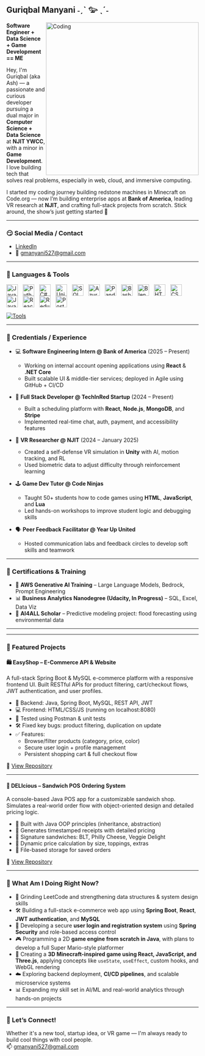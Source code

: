 ## Guriqbal Manyani ˗ˏˋ 𓅰 ˎˊ˗
<img align="right" alt="Coding" width="400" src="https://64.media.tumblr.com/ec6056e2ec9e2ddba8f50851fcad796d/tumblr_pauzs2OHH01tes331o3_640.gifv">

**Software Engineer + Data Science + Game Development == ME**

Hey, I'm Guriqbal (aka Ash) — a passionate and curious developer pursuing a dual major in **Computer Science + Data Science** at **NJIT YWCC**, with a minor in **Game Development**. I love building tech that solves real problems, especially in web, cloud, and immersive computing.

I started my coding journey building redstone machines in Minecraft on Code.org — now I’m building enterprise apps at **Bank of America**, leading VR research at **NJIT**, and crafting full-stack projects from scratch. Stick around, the show’s just getting started 🚀

---

### 😏 Social Media / Contact
- [LinkedIn](https://www.linkedin.com/in/guriqbal-manyani-907517287/)  
- 📧 [gmanyani527@gmail.com](mailto:gmanyani527@gmail.com)

---

### 🧰 Languages & Tools

<img align="left" alt="Java" width="30px" style="padding-right:10px;" src="https://cdn.jsdelivr.net/gh/devicons/devicon@latest/icons/java/java-original-wordmark.svg" />
<img align="left" alt="Python" width="30px" style="padding-right:10px;" src="https://cdn.jsdelivr.net/gh/devicons/devicon@latest/icons/python/python-original-wordmark.svg" />
<img align="left" alt="C#" width="30px" style="padding-right:10px;" src="https://cdn.jsdelivr.net/gh/devicons/devicon@latest/icons/csharp/csharp-original.svg" />
<img align="left" alt="Unity" width="30px" style="padding-right:10px;" src="https://cdn.jsdelivr.net/gh/devicons/devicon@latest/icons/unity/unity-original-wordmark.svg" />
<img align="left" alt="SQL" width="30px" style="padding-right:10px;" src="https://cdn.jsdelivr.net/gh/devicons/devicon@latest/icons/sqlite/sqlite-original.svg" />
<img align="left" alt="Azure SQL" width="30px" style="padding-right:10px;" src="https://cdn.jsdelivr.net/gh/devicons/devicon@latest/icons/azuresqldatabase/azuresqldatabase-original.svg" />
<img align="left" alt="Pandas" width="30px" style="padding-right:10px;" src="https://cdn.jsdelivr.net/gh/devicons/devicon@latest/icons/pandas/pandas-original-wordmark.svg" />
<img align="left" alt="Bash" width="30px" style="padding-right:10px;" src="https://cdn.jsdelivr.net/gh/devicons/devicon@latest/icons/bash/bash-original.svg" />
<img align="left" alt="Blender" width="30px" style="padding-right:10px;" src="https://cdn.jsdelivr.net/gh/devicons/devicon@latest/icons/blender/blender-original.svg" />
<img align="left" alt="HTML5" width="30px" style="padding-right:10px;" src="https://cdn.jsdelivr.net/gh/devicons/devicon@latest/icons/html5/html5-original-wordmark.svg" />
<img align="left" alt="CSS3" width="30px" style="padding-right:10px;" src="https://cdn.jsdelivr.net/gh/devicons/devicon@latest/icons/css3/css3-original-wordmark.svg" />
<img align="left" alt="JavaScript" width="30px" style="padding-right:10px;" src="https://cdn.jsdelivr.net/gh/devicons/devicon@latest/icons/javascript/javascript-original.svg" />
<img align="left" alt="React" width="30px" style="padding-right:10px;" src="https://cdn.jsdelivr.net/gh/devicons/devicon@latest/icons/react/react-original.svg" />
<img align="left" alt="Redux" width="30px" style="padding-right:10px;" src="https://cdn.jsdelivr.net/gh/devicons/devicon@latest/icons/redux/redux-original.svg" />
<img align="left" alt="PostgreSQL" width="30px" style="padding-right:10px;" src="https://cdn.jsdelivr.net/gh/devicons/devicon@latest/icons/postgresql/postgresql-original-wordmark.svg" />

<br clear="all"/>

[![Tools](https://skillicons.dev/icons?i=vscode,github,gitlab,eclipse,nodejs,figma,aws,azure,mongodb&theme=dark)](https://skillicons.dev)

---

### 💼 Credentials / Experience
- 💻 **Software Engineering Intern @ Bank of America** (2025 – Present)  
  - Working on internal account opening applications using **React** & **.NET Core**  
  - Built scalable UI & middle-tier services; deployed in Agile using GitHub + CI/CD  

- 🚀 **Full Stack Developer @ TechInRed Startup** (2024 – Present)  
  - Built a scheduling platform with **React**, **Node.js**, **MongoDB**, and **Stripe**  
  - Implemented real-time chat, auth, payment, and accessibility features

- 🧠 **VR Researcher @ NJIT** (2024 – January 2025)  
  - Created a self-defense VR simulation in **Unity** with AI, motion tracking, and RL  
  - Used biometric data to adjust difficulty through reinforcement learning

- 🕹️ **Game Dev Tutor @ Code Ninjas**  
  - Taught 50+ students how to code games using **HTML**, **JavaScript**, and **Lua**  
  - Led hands-on workshops to improve student logic and debugging skills

- 🗣️ **Peer Feedback Facilitator @ Year Up United**  
  - Hosted communication labs and feedback circles to develop soft skills and teamwork

---

### 📜 Certifications & Training
- 📘 **AWS Generative AI Training** – Large Language Models, Bedrock, Prompt Engineering  
- 📊 **Business Analytics Nanodegree (Udacity, In Progress)** – SQL, Excel, Data Viz  
- 🧪 **AI4ALL Scholar** – Predictive modeling project: flood forecasting using environmental data

---
---

### 📁 Featured Projects

#### 🛍️ EasyShop – E-Commerce API & Website
A full-stack Spring Boot & MySQL e-commerce platform with a responsive frontend UI. Built RESTful APIs for product filtering, cart/checkout flows, JWT authentication, and user profiles.

- 🔧 Backend: Java, Spring Boot, MySQL, REST API, JWT  
- 💻 Frontend: HTML/CSS/JS (running on localhost:8080)  
- 🧪 Tested using Postman & unit tests
- 🛠️ Fixed key bugs: product filtering, duplication on update  
- ✅ Features: 
  - Browse/filter products (category, price, color)  
  - Secure user login + profile management  
  - Persistent shopping cart & full checkout flow  

🔗 [View Repository](https://github.com/gmanyani527/E-Commerce-API)

---

#### 🥪 DELIcious – Sandwich POS Ordering System
A console-based Java POS app for a customizable sandwich shop. Simulates a real-world order flow with object-oriented design and detailed pricing logic.

- 🧱 Built with Java OOP principles (inheritance, abstraction)  
- 🧾 Generates timestamped receipts with detailed pricing  
- 🥪 Signature sandwiches: BLT, Philly Cheese, Veggie Delight  
- 🧮 Dynamic price calculation by size, toppings, extras  
- 📂 File-based storage for saved orders

🔗 [View Repository](https://github.com/gmanyani527/TheDeli)


---

### 📍 What Am I Doing Right Now?
- 🔁 Grinding LeetCode and strengthening data structures & system design skills  
- 🛠️ Building a full-stack e-commerce web app using **Spring Boot**, **React**, **JWT authentication**, and **MySQL**  
- 🔐 Developing a secure **user login and registration system** using **Spring Security** and role-based access control  
- 🎮 Programming a 2D **game engine from scratch in Java**, with plans to develop a full Super Mario-style platformer  
- 🧱 Creating a **3D Minecraft-inspired game using React, JavaScript, and Three.js**, applying concepts like `useState`, `useEffect`, custom hooks, and WebGL rendering  
- ☁️ Exploring backend deployment, **CI/CD pipelines**, and scalable microservice systems  
- 📊 Expanding my skill set in AI/ML and real-world analytics through hands-on projects


---

### 🚀 Let’s Connect!
Whether it's a new tool, startup idea, or VR game — I'm always ready to build cool things with cool people.  
📫 [gmanyani527@gmail.com](mailto:gmanyani527@gmail.com)
